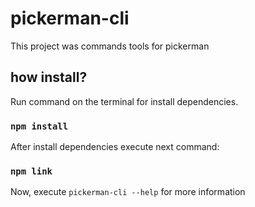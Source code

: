 # pickerman-cli

This project was commands tools for pickerman

## how install?

Run command on the terminal for install dependencies.

### `npm install`

After install dependencies execute next command:

### `npm link`

Now, execute `pickerman-cli --help` for more information
